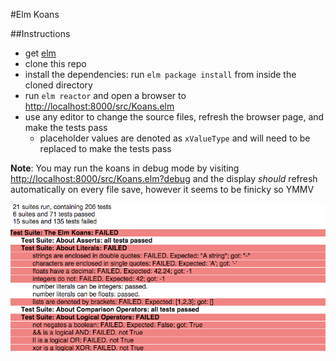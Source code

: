 #Elm Koans

##Instructions
* get [elm](http://elm-lang.org/install)
* clone this repo
* install the dependencies: run `elm package install` from inside the cloned directory
* run `elm reactor` and open a browser to [http://localhost:8000/src/Koans.elm](http://localhost:8000/src/Koans.elm)
* use any editor to change the source files, refresh the browser page, and make the tests pass
  * placeholder values are denoted as `xValueType` and will need to be replaced to make the tests pass

**Note**: You may run the koans in debug mode by visiting [http://localhost:8000/src/Koans.elm?debug](http://localhost:8000/src/Koans.elm?debug) and the display *should* refresh automatically on every file save, however it seems to be finicky so YMMV

![](screen/main.png)
